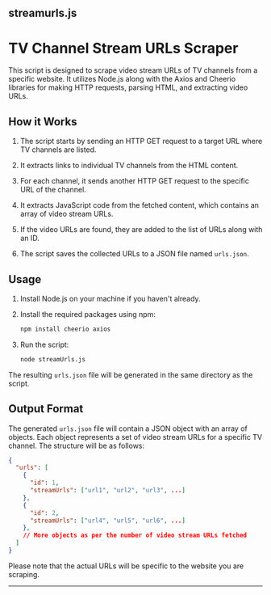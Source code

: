 streamurls.js
---

# TV Channel Stream URLs Scraper

This script is designed to scrape video stream URLs of TV channels from a specific website. It utilizes Node.js along with the Axios and Cheerio libraries for making HTTP requests, parsing HTML, and extracting video URLs.

## How it Works

1. The script starts by sending an HTTP GET request to a target URL where TV channels are listed.

2. It extracts links to individual TV channels from the HTML content.

3. For each channel, it sends another HTTP GET request to the specific URL of the channel.

4. It extracts JavaScript code from the fetched content, which contains an array of video stream URLs.

5. If the video URLs are found, they are added to the list of URLs along with an ID.

6. The script saves the collected URLs to a JSON file named `urls.json`.

## Usage

1. Install Node.js on your machine if you haven't already.

2. Install the required packages using npm:

   ```bash
   npm install cheerio axios
   ```

3. Run the script:

   ```bash
   node streamUrls.js
   ```

The resulting `urls.json` file will be generated in the same directory as the script.

## Output Format

The generated `urls.json` file will contain a JSON object with an array of objects. Each object represents a set of video stream URLs for a specific TV channel. The structure will be as follows:

```json
{
  "urls": [
    {
      "id": 1,
      "streamUrls": ["url1", "url2", "url3", ...]
    },
    {
      "id": 2,
      "streamUrls": ["url4", "url5", "url6", ...]
    },
    // More objects as per the number of video stream URLs fetched
  ]
}
```

Please note that the actual URLs will be specific to the website you are scraping.

---
